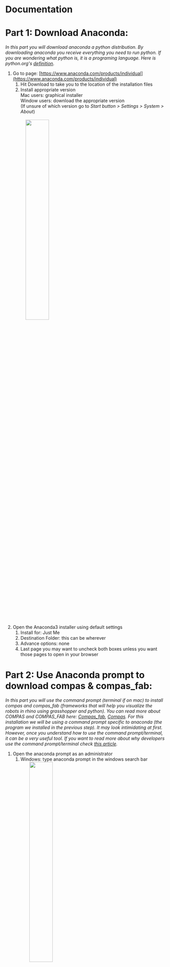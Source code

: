# Documentation
# **Part 1: Download Anaconda:**

_In this part you will download anaconda a python distribution. By downloading anaconda you receive everything you need to run python. If you are wondering what python is, it is a programing language. Here is python.org&#39;s_ [_definition_](https://www.python.org/doc/essays/blurb/)_._

1) Go to page: [https://www.anaconda.com/products/individual](https://www.anaconda.com/products/individual)
    1) Hit Download to take you to the location of the installation files 
    2. Install appropriate version<br/>
Mac users: graphical installer<br/>
       Window users: download the appropriate version  
      (If unsure of which version go to _Start button > Settings > System > About_)<br/> <br/>
       &nbsp; &nbsp; <img src="screenGIFs/windows%20version.gif" width="40%"><br/> 

2. Open the Anaconda3 installer using default settings 
    1. Install for: Just Me 
    2. Destination Folder: this can be wherever 
    3. Advance options: none 
    4. Last page you may want to uncheck both boxes unless you want those pages to open in your browser 

# **Part 2: Use Anaconda prompt to download compas &amp; compas\_fab:**

_In this part you will use the command prompt (terminal if on mac) to install compas and compas\_fab (frameworks that will help you visualize the robots in rhino using grasshopper and python). You can read more about COMPAS and COMPAS\_FAB here:_ [_Compas\_fab_](https://gramaziokohler.github.io/compas_fab/latest/overview.html)_,_ [_Compas_](https://compas.dev/compas/index.html)_. For this installation we will be using a command prompt specific to anaconda (the program we installed in the previous step). It may look intimidating at first. However, once you understand how to use the command prompt/terminal, it can be a very useful tool. If you want to read more about why developers use the command prompt/terminal check_ _[this article](https://www.digitalcitizen.life/what-is-cmd)._

1. Open the anaconda prompt as an administrator
    1. Windows: type anaconda prompt in the windows search bar <br/>
     &nbsp; &nbsp; &nbsp; &nbsp;<img src="screenshots/commandPrompt.png" width="40%"> <br/>
    2. Mac: Open Launchpad, then click the terminal icon. <br/>
     &nbsp; &nbsp; &nbsp; &nbsp;<img src="screenshots/terminal.png" width="40%"> <br/>
2. Now we will use the prompt to install compas and compas\_fab. In the anaconda prompt/terminal type in each of these lines found below (hitting enter after each line). You can optionally copy and paste **all** of the lines. Either use (_crtl v / cmd v_) depending on your computer. If that does not work try right clicking. However before you do that you may want to change the name of the python environment. In this cause it is simply your_env_name but you could change this to be anything. **Just make sure you have the same environment name for every step**

```console
conda config --add channels conda-forge
conda remove --name your_env_name --all
conda create -n your_env_name python=3.6 compas compas_fab --yes
conda activate your_env_name
python -m compas_rhino.install
```
For the last two steps you will need to allow the anaconda prompt/terminal to make changes to local rhino files. So make sure you are logged in as an administrator.

<img src="screenGIFs/download compas and compas_fab.gif" width="60%">

_Explained below is what each line is does:_

```console 
(base) conda config --add channels conda-forge 
```
Adds the package conda-forge: _[https://conda-forge.org/#about](https://conda-forge.org/#about)_ <br/> <br/> 
```console 
(base) conda remove --name your_env_name --all 
``` 
Removes any environment with that name in preparation to create new one with updated version of python compas and compas_fab <br/>  <br/>
 ```console 
 (base) conda create -n your_env_name python=3.6 compas compas_fab --yes 
 ``` 
Creates a new python environment and installs compas and compas_fab. Python environments are helpful because they store everything you need for a certain project. In this case, in our project our dependencies are compas and compas_fab so we include them in our environment. If we were to start another project we could then create a new environment that includes everything we need for that project.<br/>  <br/>
 ```console 
 (base) conda activate your_env_name
 ``` 
Activates the environment created in the previous step  <br/><br/> 
   ```console 
   (your_env_name) python -m compas_rhino.install 
   ```
Installs compas and compas_fab for rhino <br/><br/> 
* * *
3. Finally check to make sure that the installation worked by typing/copying and pasting the following code: <br/>

```console
python
import compas_fab
compas_fab.__version__
```
You should see:
```console
'0.16.0';
```
<img src="screenshots/versionCompas.png" width="100%">

_In this step we are starting a python file, adding the package compas\_fab (which we installed in the previous step) and requesting the package&#39;s version. You should have installed the most current package. So a version of 0.16.0 or newer should be printed on the screen._ <br/><br/> 

    
# **Part 3: Downloading github &amp; files needed to run robots from grasshopper**

_In this part you will download github desktop. You will use this to get a repository from the web that will help you work with the robots in grasshopper. We are using github desktop to retrieve these files because we want to clone them instead of downloading them. Cloning is similar to downloading but has the option to update the files if they are changed by the creator._ ![](RackMultipart20200820-4-13h5aym_html_b5ed5bc59b1b939f.png)

1) Download &amp; setup GitHub for desktop: [https://desktop.github.com](https://desktop.github.com/) <img src="screenshots/GitHubLogo.png" width="10%">
    1) The proper type of GitHub should appear (i.e. mac, windows x64, etc.) however if it does not just download the appropriate version for your computer.
    2) Click installer for Windows and double click the downloaded zip folder for Mac to install.
    3) Open GitHub desktop.
    4) If you have an account sign in. If not it is recommended that you make one.
 
2) Go to documents and find the GitHub folder
    1) This is where the repositories at default will be saved
    2) If you want you can create a subfolder for the repositories from this class (see part 3. v.). Make sure to not have spaces in the name of the subfolder and try to stay away from special characters as well. These specific characters can cause issues when referencing the paths (as we see in iv.)

    
# **Part 4: ABB Communication**
_The ABB communication library is a collection of [python](https://www.python.org/doc/essays/blurb/) functions that makes communication between the ABB robot controller and your computer possible. While ABB provides its own software (RobotStudio) that allows you connect to the robot controller, change settings, send instructions, and also receive feedback, a python-based means of communication is much a easier to learn and implement in design projects, especially because we can execute python code directly from Rhino and Grasshopper._

While Compas and CompasFab are available to download and install using only conda commands, the ABB communication library must be cloned from GitHub and then installed in a similar way. 

You can clone the repository using a desktop application such as the [Github app](https://desktop.github.com/). To keep things simple, however, we are just going to close the repository using the command line.  

1) Make a folder in Documents called GitHub
2) Open Anaconda Prompt
3) Use Anaconda Prompt to activate your environment (from Part 2)

If you don't remember what you named your environment in Part 2, type into Anaconda Prompt:
```
conda env list
```

Once you know the name of your environment, activate it.
```
activate your_env_name
```
4) Navigate to the GitHub folder that you created in Documents.  Copy the path.  
5) Clone the repository

```
cd (insert here the path you just copied in step 4)
git clone https://github.com/createchaos/abb_communication.git
```
6) A folder was just created in Documents > GitHub called abb_communication.  Copy the path for the abb_communication folder. Run the following commands by copying them one at a time into Anaconda Prompt.  Press enter after each line.

```
cd (insert here the path you just copied in step 6)
pip install -e .
python -m compas_rhino.install -p abb_communication
```
Tip: don't forget the dot at the end of the `pip install -e .` command! 

# **Part 5: Install Docker**
_We will use Docker to set up backends that will enable us to visualize the robots in Grasshopper. Docker containers are like pre-packaged bubbles of code that we can access to avoid building the robot communication setup from scratch._

more info on docker here: https://gramaziokohler.github.io/compas_fab/latest/backends.html 

1) Docker reqires Windows 10 Pro, Enterprise, or Education.    
    1) To check what software you have on your computer, type "System Information" in the Search Box. 
    2) If you do not already have Windows 10 Pro, Enterprise, or Education, you can get a license here: https://princeton.onthehub.com/
    3) Click "start shopping", enter your Princeton login information, and download Windows 10 Education.
    4) Note: If you have trouble switching the license key, try restarting your computer. 

2) Download Docker
    Docker for Windows: https://hub.docker.com/editions/community/docker-ce-desktop-windows
    Docker for Mac: https://hub.docker.com/editions/community/docker-ce-desktop-mac 
    
3) Check to see if Docker is running by looking for the whale
    <img src="screenGIFs/dockercheck.png" width="60%">

# **Part 6: Install Visual Studio Code**
_Visual Studio Code allows us to visualize the Docker containers that are running on our machines._ 

1) Download Visual Studio code 
    https://code.visualstudio.com/
    
2) Install the Docker Extension for Visual Studio Code 
    1) Navigate to the extensions tab (4th icon on the left bar with four boxes) 
    2) Search for Docker 
    3) Install Docker extension

<img src="screenshots/dockerextension.PNG" width="60%">



